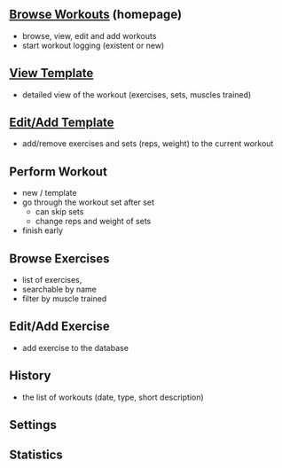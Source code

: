 ## [Browse Workouts](browse-workouts.md) (homepage)
- browse, view, edit and add workouts
- start workout logging (existent or new)
## [View Template](view-template.md)
- detailed view of the workout (exercises, sets, muscles trained)
## [Edit/Add Template](edit-template.md)
- add/remove exercises and sets (reps, weight) to the current workout
## Perform Workout
- new / template
- go through the workout set after set 
	- can skip sets
	- change reps and weight of sets
- finish early
## Browse Exercises
- list of exercises, 
- searchable by name 
- filter by muscle trained
## Edit/Add Exercise
- add exercise to the database
## History
- the list of workouts (date, type, short description)
## Settings
## Statistics
